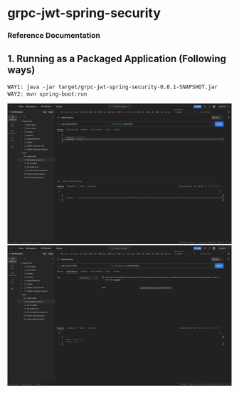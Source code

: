 # grpc-jwt-spring-security

### Reference Documentation

## 1. Running as a Packaged Application (Following ways)
    WAY1: java -jar target/grpc-jwt-spring-security-0.0.1-SNAPSHOT.jar
    WAY2: mvn spring-boot:run

![GraphiQL](https://raw.githubusercontent.com/daveotengo/grpc-jwt-spring-security/main/screenshots/Screenshot1.png)
![GraphiQL](https://raw.githubusercontent.com/daveotengo/grpc-jwt-spring-security/main/screenshots/Screenshot2.png)



